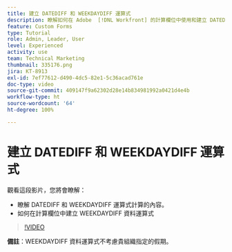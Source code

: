 ```yaml
---
title: 建立 DATEDIFF 和 WEEKDAYDIFF 運算式
description: 瞭解如何在 Adobe  [!DNL Workfront] 的計算欄位中使用和建立 DATEDIFF 運算式。
feature: Custom Forms
type: Tutorial
role: Admin, Leader, User
level: Experienced
activity: use
team: Technical Marketing
thumbnail: 335176.png
jira: KT-8913
exl-id: 7ef77612-d490-4dc5-82e1-5c36acad761e
doc-type: video
source-git-commit: 409147f9a62302d28e14b834981992a0421d4e4b
workflow-type: ht
source-wordcount: '64'
ht-degree: 100%

---
```


# 建立 DATEDIFF 和 WEEKDAYDIFF 運算式

觀看這段影片，您將會瞭解：

* 瞭解 DATEDIFF 和 WEEKDAYDIFF 運算式計算的內容。
* 如何在計算欄位中建立 WEEKDAYDIFF 資料運算式

>[!VIDEO](https://video.tv.adobe.com/v/335176/?quality=12&learn=on)

**備註**：WEEKDAYDIFF 資料運算式不考慮貴組織指定的假期。
